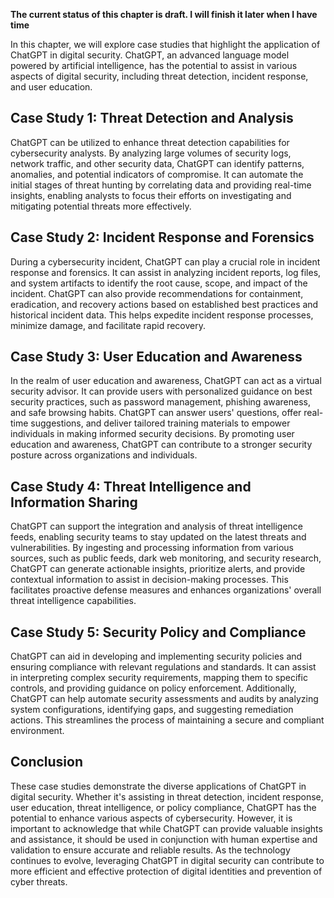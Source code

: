 **The current status of this chapter is draft. I will finish it later when I have time**

In this chapter, we will explore case studies that highlight the application of ChatGPT in digital security. ChatGPT, an advanced language model powered by artificial intelligence, has the potential to assist in various aspects of digital security, including threat detection, incident response, and user education.

Case Study 1: Threat Detection and Analysis
-------------------------------------------

ChatGPT can be utilized to enhance threat detection capabilities for cybersecurity analysts. By analyzing large volumes of security logs, network traffic, and other security data, ChatGPT can identify patterns, anomalies, and potential indicators of compromise. It can automate the initial stages of threat hunting by correlating data and providing real-time insights, enabling analysts to focus their efforts on investigating and mitigating potential threats more effectively.

Case Study 2: Incident Response and Forensics
---------------------------------------------

During a cybersecurity incident, ChatGPT can play a crucial role in incident response and forensics. It can assist in analyzing incident reports, log files, and system artifacts to identify the root cause, scope, and impact of the incident. ChatGPT can also provide recommendations for containment, eradication, and recovery actions based on established best practices and historical incident data. This helps expedite incident response processes, minimize damage, and facilitate rapid recovery.

Case Study 3: User Education and Awareness
------------------------------------------

In the realm of user education and awareness, ChatGPT can act as a virtual security advisor. It can provide users with personalized guidance on best security practices, such as password management, phishing awareness, and safe browsing habits. ChatGPT can answer users' questions, offer real-time suggestions, and deliver tailored training materials to empower individuals in making informed security decisions. By promoting user education and awareness, ChatGPT can contribute to a stronger security posture across organizations and individuals.

Case Study 4: Threat Intelligence and Information Sharing
---------------------------------------------------------

ChatGPT can support the integration and analysis of threat intelligence feeds, enabling security teams to stay updated on the latest threats and vulnerabilities. By ingesting and processing information from various sources, such as public feeds, dark web monitoring, and security research, ChatGPT can generate actionable insights, prioritize alerts, and provide contextual information to assist in decision-making processes. This facilitates proactive defense measures and enhances organizations' overall threat intelligence capabilities.

Case Study 5: Security Policy and Compliance
--------------------------------------------

ChatGPT can aid in developing and implementing security policies and ensuring compliance with relevant regulations and standards. It can assist in interpreting complex security requirements, mapping them to specific controls, and providing guidance on policy enforcement. Additionally, ChatGPT can help automate security assessments and audits by analyzing system configurations, identifying gaps, and suggesting remediation actions. This streamlines the process of maintaining a secure and compliant environment.

Conclusion
----------

These case studies demonstrate the diverse applications of ChatGPT in digital security. Whether it's assisting in threat detection, incident response, user education, threat intelligence, or policy compliance, ChatGPT has the potential to enhance various aspects of cybersecurity. However, it is important to acknowledge that while ChatGPT can provide valuable insights and assistance, it should be used in conjunction with human expertise and validation to ensure accurate and reliable results. As the technology continues to evolve, leveraging ChatGPT in digital security can contribute to more efficient and effective protection of digital identities and prevention of cyber threats.
